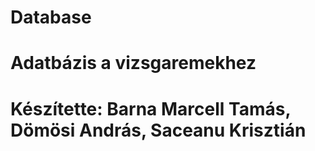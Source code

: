 # Database
# Adatbázis a vizsgaremekhez
# Készítette: Barna Marcell Tamás, Dömösi András, Saceanu Krisztián
